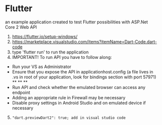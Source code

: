 # Flutter
an example application created to test Flutter possibilities with ASP.Net Core 2 Web API
1. https://flutter.io/setup-windows/
2. https://marketplace.visualstudio.com/items?itemName=Dart-Code.dart-code
3. type 'flutter run' to run the application
4. IMPORTANT! To run API you have to follow along:
  * Run your VS as Administrator
  * Ensure that you expose the API in applicationhost.config (a file lives in .vs in root of your application, look for bindings section with port 57971)
       **   <binding protocol="http" bindingInformation="*:57971:localhost" />
       **   <binding protocol="http" bindingInformation="*:57971:127.0.0.1" />
       **   <binding protocol="http" bindingInformation="*:57971:192.168.1.1" />
  * Run API and check whether the emulated browser can access any endpoint
  * Adding an appropriate rule in Firewall may be necessary
  * Disable proxy settings in Android Studio and on emulated device if necessary
  5.     "dart.previewDart2": true; add in visual studio code
